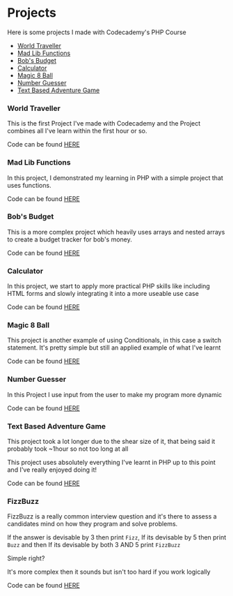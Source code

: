 # Projects

Here is some projects I made with Codecademy's PHP Course

- [World Traveller](#world-traveller)
- [Mad Lib Functions](#mad-lib-functions)
- [Bob's Budget](#bobs-budget)
- [Calculator](#calculator)
- [Magic 8 Ball](#magic-8-ball)
- [Number Guesser](#number-guesser)
- [Text Based Adventure Game](#text-based-adventure-game)

### World Traveller

This is the first Project I've made with Codecademy and the Project combines all I've learn within the first hour or so. 

Code can be found [HERE](https://github.com/KodeyThomas/BackendDev/tree/master/07-PHP/Projects/world-traveller.php)

### Mad Lib Functions

In this project, I demonstrated my learning in PHP with a simple project that uses functions. 

Code can be found [HERE](https://github.com/KodeyThomas/BackendDev/tree/master/07-PHP/Projects/mad-lib-functions.php)

### Bob's Budget

This is a more complex project which heavily uses arrays and nested arrays to create a budget tracker for bob's money. 

Code can be found [HERE](https://github.com/KodeyThomas/BackendDev/tree/master/07-PHP/Projects/bobs-budget.php)

### Calculator

In this project, we start to apply more practical PHP skills like including HTML forms and slowly integrating it into a more useable use case

Code can be found [HERE](https://github.com/KodeyThomas/BackendDev/tree/master/07-PHP/Projects/Caclulator)

### Magic 8 Ball

This project is another example of using Conditionals, in this case a switch statement. It's pretty simple but still an applied example of what I've learnt

Code can be found [HERE](https://github.com/KodeyThomas/BackendDev/tree/master/07-PHP/Projects/magic-8-ball.php)

### Number Guesser

In this Project I use input from the user to make my program more dynamic

Code can be found [HERE](https://github.com/KodeyThomas/BackendDev/tree/master/07-PHP/Projects/number-guesser.php)

### Text Based Adventure Game

This project took a lot longer due to the shear size of it, that being said it probably took ~1hour so not too long at all

This project uses absolutely everything I've learnt in PHP up to this point and I've really enjoyed doing it!

Code can be found [HERE](https://github.com/KodeyThomas/BackendDev/tree/master/07-PHP/Projects/text-based-adventure)

### FizzBuzz

FizzBuzz is a really common interview question and it's there to assess a candidates mind on how they program and solve problems.

If the answer is devisable by 3 then print `Fizz`, If its devisable by 5 then print `Buzz` and then If its devisable by both 3 AND 5 print `FizzBuzz`

Simple right?

It's more complex then it sounds but isn't too hard if you work logically

Code can be found [HERE](https://github.com/KodeyThomas/BackendDev/tree/master/07-PHP/Projects/fizzbuzz.php)